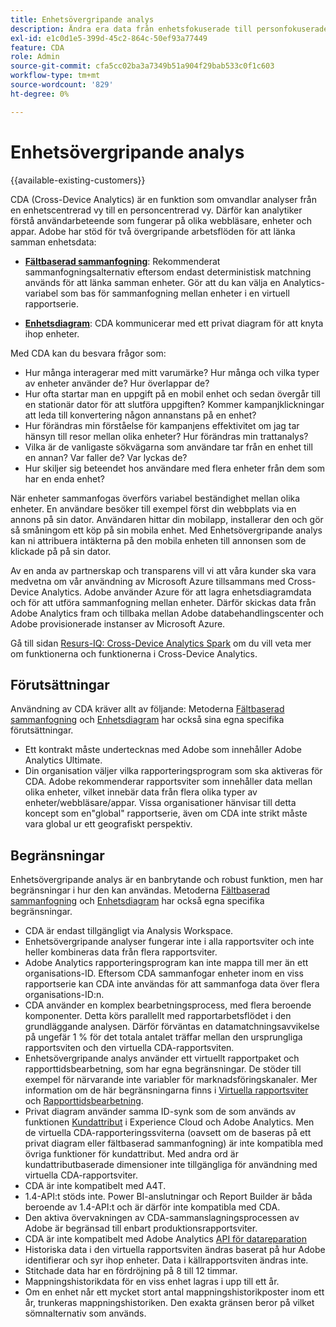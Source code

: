 ```yaml
---
title: Enhetsövergripande analys
description: Ändra era data från enhetsfokuserade till personfokuserade genom att sammanfoga enhetsdata.
exl-id: e1c0d1e5-399d-45c2-864c-50ef93a77449
feature: CDA
role: Admin
source-git-commit: cfa5cc02ba3a7349b51a904f29bab533c0f1c603
workflow-type: tm+mt
source-wordcount: '829'
ht-degree: 0%

---
```


# Enhetsövergripande analys

{{available-existing-customers}}

CDA (Cross-Device Analytics) är en funktion som omvandlar analyser från en enhetscentrerad vy till en personcentrerad vy. Därför kan analytiker förstå användarbeteende som fungerar på olika webbläsare, enheter och appar. Adobe har stöd för två övergripande arbetsflöden för att länka samman enhetsdata:

* [**Fältbaserad sammanfogning**](field-based-stitching.md): Rekommenderat sammanfogningsalternativ eftersom endast deterministisk matchning används för att länka samman enheter.
Gör att du kan välja en Analytics-variabel som bas för sammanfogning mellan enheter i en virtuell rapportserie.

* [**Enhetsdiagram**](device-graph.md): CDA kommunicerar med ett privat diagram för att knyta ihop enheter.

Med CDA kan du besvara frågor som:

* Hur många interagerar med mitt varumärke? Hur många och vilka typer av enheter använder de? Hur överlappar de?
* Hur ofta startar man en uppgift på en mobil enhet och sedan övergår till en stationär dator för att slutföra uppgiften? Kommer kampanjklickningar att leda till konvertering någon annanstans på en enhet?
* Hur förändras min förståelse för kampanjens effektivitet om jag tar hänsyn till resor mellan olika enheter? Hur förändras min trattanalys?
* Vilka är de vanligaste sökvägarna som användare tar från en enhet till en annan? Var faller de? Var lyckas de?
* Hur skiljer sig beteendet hos användare med flera enheter från dem som har en enda enhet?

När enheter sammanfogas överförs variabel beständighet mellan olika enheter. En användare besöker till exempel först din webbplats via en annons på sin dator. Användaren hittar din mobilapp, installerar den och gör så småningom ett köp på sin mobila enhet. Med Enhetsövergripande analys kan ni attribuera intäkterna på den mobila enheten till annonsen som de klickade på på sin dator.

Av en anda av partnerskap och transparens vill vi att våra kunder ska vara medvetna om vår användning av Microsoft Azure tillsammans med Cross-Device Analytics. Adobe använder Azure för att lagra enhetsdiagramdata och för att utföra sammanfogning mellan enheter. Därför skickas data från Adobe Analytics fram och tillbaka mellan Adobe databehandlingscenter och Adobe provisionerade instanser av Microsoft Azure.

Gå till sidan [Resurs-IQ: Cross-Device Analytics Spark](https://adobe.ly/aacda) om du vill veta mer om funktionerna och funktionerna i Cross-Device Analytics.

## Förutsättningar

Användning av CDA kräver allt av följande: Metoderna [Fältbaserad sammanfogning](field-based-stitching.md) och [Enhetsdiagram](device-graph.md) har också sina egna specifika förutsättningar.

* Ett kontrakt måste undertecknas med Adobe som innehåller Adobe Analytics Ultimate.
* Din organisation väljer vilka rapporteringsprogram som ska aktiveras för CDA. Adobe rekommenderar rapportsviter som innehåller data mellan olika enheter, vilket innebär data från flera olika typer av enheter/webbläsare/appar. Vissa organisationer hänvisar till detta koncept som en&quot;global&quot; rapportserie, även om CDA inte strikt måste vara global ur ett geografiskt perspektiv.

## Begränsningar

Enhetsövergripande analys är en banbrytande och robust funktion, men har begränsningar i hur den kan användas. Metoderna [Fältbaserad sammanfogning](field-based-stitching.md) och [Enhetsdiagram](device-graph.md) har också egna specifika begränsningar.

* CDA är endast tillgängligt via Analysis Workspace.
* Enhetsövergripande analyser fungerar inte i alla rapportsviter och inte heller kombineras data från flera rapportsviter.
* Adobe Analytics rapporteringsprogram kan inte mappa till mer än ett organisations-ID. Eftersom CDA sammanfogar enheter inom en viss rapportserie kan CDA inte användas för att sammanfoga data över flera organisations-ID:n.
* CDA använder en komplex bearbetningsprocess, med flera beroende komponenter. Detta körs parallellt med rapportarbetsflödet i den grundläggande analysen. Därför förväntas en datamatchningsavvikelse på ungefär 1 % för det totala antalet träffar mellan den ursprungliga rapportsviten och den virtuella CDA-rapportsviten.
* Enhetsövergripande analys använder ett virtuellt rapportpaket och rapporttidsbearbetning, som har egna begränsningar. De stöder till exempel för närvarande inte variabler för marknadsföringskanaler. Mer information om de här begränsningarna finns i [Virtuella rapportsviter](https://experienceleague.adobe.com/docs/analytics/components/virtual-report-suites/vrs-about.html) och [Rapporttidsbearbetning](https://experienceleague.adobe.com/docs/analytics/components/virtual-report-suites/vrs-report-time-processing.html#report-time-processing-limitations).
* Privat diagram använder samma ID-synk som de som används av funktionen [Kundattribut](https://experienceleague.adobe.com/docs/core-services/interface/customer-attributes/attributes.html#customer-attributes) i Experience Cloud och Adobe Analytics. Men de virtuella CDA-rapporteringssviterna (oavsett om de baseras på ett privat diagram eller fältbaserad sammanfogning) är inte kompatibla med övriga funktioner för kundattribut. Med andra ord är kundattributbaserade dimensioner inte tillgängliga för användning med virtuella CDA-rapportsviter.
* CDA är inte kompatibelt med A4T.
* 1.4-API:t stöds inte. Power BI-anslutningar och Report Builder är båda beroende av 1.4-API:t och är därför inte kompatibla med CDA.
* Den aktiva övervakningen av CDA-sammanslagningsprocessen av Adobe är begränsad till enbart produktionsrapportsviter.
* CDA är inte kompatibelt med Adobe Analytics [API för datareparation](https://www.adobe.io/apis/experiencecloud/analytics/docs.html#!AdobeDocs/analytics-2.0-apis/master/data-repair.md)
* Historiska data i den virtuella rapportsviten ändras baserat på hur Adobe identifierar och syr ihop enheter. Data i källrapportsviten ändras inte.
* Stitchade data har en fördröjning på 8 till 12 timmar.
* Mappningshistorikdata för en viss enhet lagras i upp till ett år.
* Om en enhet når ett mycket stort antal mappningshistorikposter inom ett år, trunkeras mappningshistoriken. Den exakta gränsen beror på vilket sömnalternativ som används.
